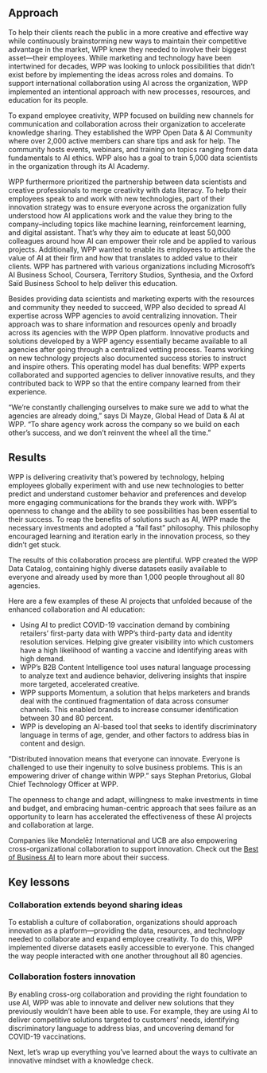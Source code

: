 ## Approach 

To help their clients reach the public in a more creative and effective way while continuously brainstorming new ways to maintain their competitive advantage in the market, WPP knew they needed to involve their biggest asset—their employees. While marketing and technology have been intertwined for decades, WPP was looking to unlock possibilities that didn’t exist before by implementing the ideas across roles and domains. To support international collaboration using AI across the organization, WPP implemented an intentional approach with new processes, resources, and education for its people.  

To expand employee creativity, WPP focused on building new channels for communication and collaboration across their organization to accelerate knowledge sharing. They established the WPP Open Data & AI Community where over 2,000 active members can share tips and ask for help. The community hosts events, webinars, and training on topics ranging from data fundamentals to AI ethics. WPP also has a goal to train 5,000 data scientists in the organization through its AI Academy.

WPP furthermore prioritized the partnership between data scientists and creative professionals to merge creativity with data literacy. To help their employees speak to and work with new technologies, part of their innovation strategy was to ensure everyone across the organization fully understood how AI applications work and the value they bring to the company–including topics like machine learning, reinforcement learning, and digital assistant. That’s why they aim to educate at least 50,000 colleagues around how AI can empower their role and be applied to various projects. Additionally, WPP wanted to enable its employees to articulate the value of AI at their firm and how that translates to added value to their clients. WPP has partnered with various organizations including Microsoft’s AI Business School, Coursera, Territory Studios, Synthesia, and the Oxford Saïd Business School to help deliver this education.

Besides providing data scientists and marketing experts with the resources and community they needed to succeed, WPP also decided to spread AI expertise across WPP agencies to avoid centralizing innovation. Their approach was to share information and resources openly and broadly across its agencies with the WPP Open platform. Innovative products and solutions developed by a WPP agency essentially became available to all agencies after going through a centralized vetting process. Teams working on new technology projects also documented success stories to instruct and inspire others. This operating model has dual benefits: WPP experts collaborated and supported agencies to deliver innovative results, and they contributed back to WPP so that the entire company learned from their experience.

“We’re constantly challenging ourselves to make sure we add to what the agencies are already doing,” says Di Mayze, Global Head of Data & AI at WPP. “To share agency work across the company so we build on each other’s success, and we don’t reinvent the wheel all the time.”

## Results

WPP is delivering creativity that’s powered by technology, helping employees globally experiment with and use new technologies to better predict and understand customer behavior and preferences and develop more engaging communications for the brands they work with. WPP’s openness to change and the ability to see possibilities has been essential to their success. To reap the benefits of solutions such as AI, WPP made the necessary investments and adopted a “fail fast” philosophy. This philosophy encouraged learning and iteration early in the innovation process, so they didn’t get stuck.

The results of this collaboration process are plentiful. WPP created the WPP Data Catalog, containing highly diverse datasets easily available to everyone and already used by more than 1,000 people throughout all 80 agencies.

Here are a few examples of these AI projects that unfolded because of the enhanced collaboration and AI education:

* Using AI to predict COVID-19 vaccination demand by combining retailers’ first-party data with WPP’s third-party data and identity resolution services. Helping give greater visibility into which customers have a high likelihood of wanting a vaccine and identifying areas with high demand.
* WPP’s B2B Content Intelligence tool uses natural language processing to analyze text and audience behavior, delivering insights that inspire more targeted, accelerated creative.
* WPP supports Momentum, a solution that helps marketers and brands deal with the continued fragmentation of data across consumer channels. This enabled brands to increase consumer identification between 30 and 80 percent.
* WPP is developing an AI-based tool that seeks to identify discriminatory language in terms of age, gender, and other factors to address bias in content and design.

“Distributed innovation means that everyone can innovate. Everyone is challenged to use their ingenuity to solve business problems. This is an empowering driver of change within WPP.” says Stephan Pretorius, Global Chief Technology Officer at WPP.  

The openness to change and adapt, willingness to make investments in time and budget, and embracing human-centric approach that sees failure as an opportunity to learn has accelerated the effectiveness of these AI projects and collaboration at large.  

Companies like Mondelēz International and UCB are also empowering cross-organizational collaboration to support innovation. Check out the [Best of Business AI](https://businessai.microsoft.com/) to learn more about their success.

## Key lessons

### Collaboration extends beyond sharing ideas  

To establish a culture of collaboration, organizations should approach innovation as a platform—providing the data, resources, and technology needed to collaborate and expand employee creativity. To do this, WPP implemented diverse datasets easily accessible to everyone. This changed the way people interacted with one another throughout all 80 agencies.  

### Collaboration fosters innovation  

By enabling cross-org collaboration and providing the right foundation to use AI, WPP was able to innovate and deliver new solutions that they previously wouldn’t have been able to use. For example, they are using AI to deliver competitive solutions targeted to customers’ needs, identifying discriminatory language to address bias, and uncovering demand for COVID-19 vaccinations.  

Next, let’s wrap up everything you’ve learned about the ways to cultivate an innovative mindset with a knowledge check.  